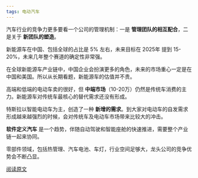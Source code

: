 ```yaml
---
tags: 电动汽车
---
```


汽车行业的竞争力更多要看一个公司的管理机制：一是 **管理团队的相互配合**，二是关于 **新团队的塑造**。

新能源车在中国、包括全球的占比是 5% 左右，未来目标在 2025年 提到 15-20%，未来几年整个赛道的确定性非常强。

在全球新能源车产业链中，中国企业会扮演更多的角色，未来的市场重心一定是在中国和美国。所以从长期看题，新能源车的估值并不贵。

高端和低端的电动车卖的很好，但 **中端市场**（10-20万）仍然是传统车消费的主力。新能源车对传统车最核心的替代需求还没有形成。

特斯拉以智能电动车为主，创造了一种 **新增的需求**。到大家对电动车的自发需求形成越来越强烈的时候，会对传统车及电动车市场带来比较大的冲击。

**软件定义汽车** 是一个趋势，伴随自动驾驶和智能座舱的快速推进，需要整个产业链一起来协同。

零部件领域，包括热管理、汽车电池、车灯，行业空间足够大，龙头公司的竞争优势会不断凸显。

[阅读原文](https://m.cnbeta.com/view/1090485.htm)

